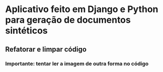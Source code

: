 # Aplicativo feito em Django e Python para geração de documentos sintéticos 


## Refatorar e limpar código

### Importante: tentar ler a imagem de outra forma no código
